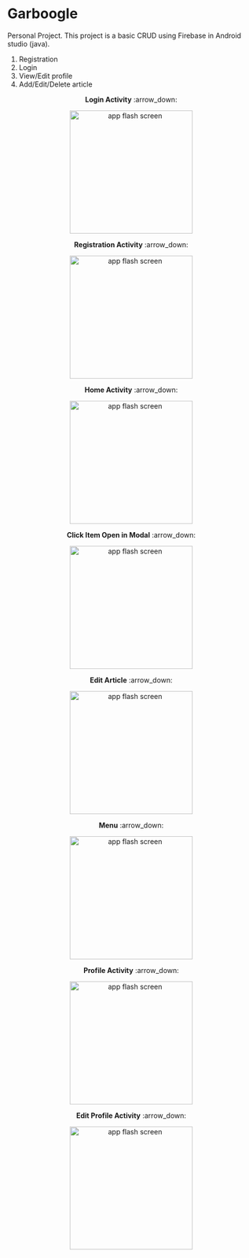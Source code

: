 # Garboogle



Personal Project. This project is a basic CRUD using Firebase in Android studio (java).
1. Registration
2. Login
3. View/Edit profile
4. Add/Edit/Delete article

<p align="center" ><b>Login Activity</b>  :arrow_down:</p>
<p align="center">
<img src="https://github.com/jah09/Garboogle/assets/81201468/d4e4a55e-5b9f-4c86-a889-e68bae4d4d91" width="250" alt="app flash screen">
</p>

<p align="center" ><b>Registration Activity</b>  :arrow_down:</p>
<p align="center">
<img src="https://github.com/jah09/Garboogle/assets/81201468/83c87ea9-e889-4c03-9d11-995c754cfd74" width="250" alt="app flash screen">
</p>

<p align="center" ><b>Home Activity</b>  :arrow_down:</p>
<p align="center">
<img src="https://github.com/jah09/Garboogle/assets/81201468/9e639b03-0753-4a5a-8a73-8af5db16bf61" width="250" alt="app flash screen">
</p>

<p align="center" ><b>Click Item Open in Modal</b>  :arrow_down:</p>
<p align="center">
<img src="https://github.com/jah09/Garboogle/assets/81201468/5028f531-b5c5-4df8-bcc1-b103a8f5b669" width="250" alt="app flash screen">
</p>

<p align="center" ><b>Edit Article</b>  :arrow_down:</p>
<p align="center">
<img src="https://github.com/jah09/Garboogle/assets/81201468/7a07e8a9-12f5-4990-9ba2-a6a737ede292" width="250" alt="app flash screen">
</p>

<p align="center" ><b>Menu</b>  :arrow_down:</p>

<p align="center">
<img src="https://github.com/jah09/Garboogle/assets/81201468/a4ea5398-5d25-439e-a879-f5cb7057a77c" width="250" alt="app flash screen">
</p>


<p align="center" ><b>Profile Activity</b>  :arrow_down:</p>
<p align="center">
<img src="https://github.com/jah09/Garboogle/assets/81201468/4814f6c4-24c3-4998-a4b8-bff9f6ae4097" width="250" alt="app flash screen">
</p>

<p align="center" ><b>Edit Profile Activity</b>  :arrow_down:</p>
<p align="center">
<img src="https://github.com/jah09/Garboogle/assets/81201468/af9e3e48-3a67-41f0-a443-7c96deaf60a5" width="250" alt="app flash screen">
</p>
